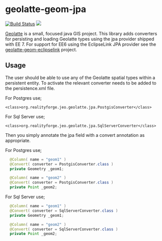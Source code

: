 geolatte-geom-jpa
=================

[![Build Status](https://secure.travis-ci.org/realityforge/geolatte-geom-jpa.svg?branch=master)](http://travis-ci.org/realityforge/geolatte-geom-jpa)
[<img src="https://img.shields.io/maven-central/v/org.realityforge.geolatte.jpa/geolatte-geom-jpa.svg?label=latest%20release"/>](http://search.maven.org/#search%7Cga%7C1%7Cg%3A%22org.realityforge.geolatte.jpa%22%20a%3A%22geolatte-geom-jpa%22)

[Geolatte](http://www.geolatte.org/) is a small, focused java GIS project. This library adds
converters for persisting and loading Geolatte types using the jpa provider shipped with EE 7.
For support for EE6 using the EclipseLink JPA provider see the [geolatte-geom-eclipselink](https://github.com/realityforge/geolatte-geom-eclipselink) project.

Usage
-----

The user should be able to use any of the Geolatte spatial types within a persistent entity. To activate the relevant
converter needs to be added to the persistence.xml file.

For Postgres use;

    <class>org.realityforge.jeo.geolatte.jpa.PostgisConverter</class>

For Sql Server use;

    <class>org.realityforge.jeo.geolatte.jpa.SqlServerConverter</class>

Then you simply annotate the jpa field with a convert annotation as appropriate.

For Postgres use;

```java
  @Column( name = "geom1" )
  @Convert( converter = PostgisConverter.class )
  private Geometry _geom1;

  @Column( name = "geom2" )
  @Convert( converter = PostgisConverter.class )
  private Point _geom2;
```

For Sql Server use;

```java
  @Column( name = "geom1" )
  @Convert( converter = SqlServerConverter.class )
  private Geometry _geom1;

  @Column( name = "geom2" )
  @Convert( converter = SqlServerConverter.class )
  private Point _geom2;

```
